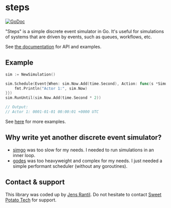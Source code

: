 # steps
[![GoDoc](https://godoc.org/github.com/JensRantil/steps?status.svg)](https://pkg.go.dev/github.com/JensRantil/steps)

"Steps" is a simple discrete event simulator in Go. It's useful for simulations of systems that are driven by events, such as queues, workflows, etc.

See [the documentation](https://pkg.go.dev/github.com/JensRantil/steps) for API and examples.

## Example

```go
sim := NewSimulation()

sim.Schedule(Event{When: sim.Now.Add(time.Second), Action: func(s *Simulation) {
    fmt.Println("Actor 1:", sim.Now)
}})
sim.RunUntil(sim.Now.Add(time.Second * 2))

// Output:
// Actor 1: 0001-01-01 00:00:01 +0000 UTC
```

See [here](https://pkg.go.dev/github.com/JensRantil/steps#pkg-examples) for more examples.

## Why write yet another discrete event simulator?

 * [simgo](https://github.com/fschuetz04/simgo) was too slow for my needs. I needed to run simulations in an inner loop.
 * [godes](https://github.com/agoussia/godes) was too heavyweight and complex for my needs. I just needed a simple performant scheduler (without any goroutines).

## Contact & support

This library was coded up by [Jens Rantil](https://jensrantil.github.io). Do not hesitate to contact [Sweet Potato Tech](https://jensrantil.github.io/pages/services/) for support.
